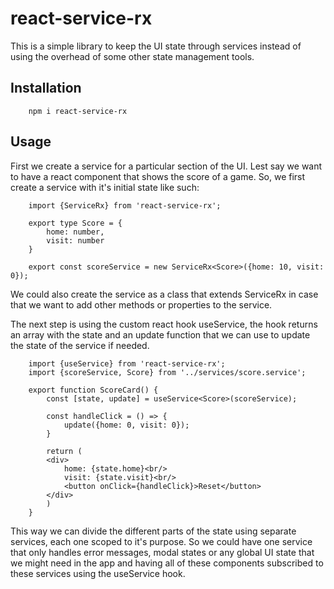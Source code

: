 # react-service-rx

This is a simple library to keep the UI state through services instead of using the overhead of some other state management tools.

## Installation 

```
    npm i react-service-rx
```

## Usage

First we create a service for a particular section of the UI. Lest say we want to have a react component that shows the score of a game. So, we first create a service with it's initial state like such:

```
    import {ServiceRx} from 'react-service-rx';

    export type Score = {
        home: number,
        visit: number
    }

    export const scoreService = new ServiceRx<Score>({home: 10, visit: 0});
```
We could also create the service as a class that extends ServiceRx in case that we want to add other methods or properties to the service.

The next step is using the custom react hook useService, the hook returns an array with the state and an update function that we can use to update the state of the service if needed.

```
    import {useService} from 'react-service-rx';
    import {scoreService, Score} from '../services/score.service';

    export function ScoreCard() {
        const [state, update] = useService<Score>(scoreService);

        const handleClick = () => {
            update({home: 0, visit: 0});
        }

        return (
        <div>
            home: {state.home}<br/>
            visit: {state.visit}<br/>
            <button onClick={handleClick}>Reset</button>
        </div>
        )
    }
```

This way we can divide the different parts of the state using separate services, each one scoped to it's purpose. So we could have one service that only handles error messages, modal states or any global UI state that we might need in the app and having all of these components subscribed to these services using the useService hook.


